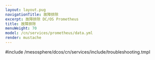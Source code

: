 ```yaml
---
layout: layout.pug
navigationTitle: 故障排除
excerpt: 故障排除 DC/OS Prometheus
title: 故障排除
menuWeight: 70
model: /cn/services/prometheus/data.yml
render: mustache
---
```


#include /mesosphere/dcos/cn/services/include/troubleshooting.tmpl
